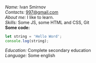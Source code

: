 *Name:*
 Ivan Smirnov  
*Contacts:*
 997@gmail.com  
*About me:*
 I like to learn.  
*Skills:*
 Some JS, some HTML and CSS, Git  
**Some code:**
```javascript
let string = 'Hello Word';
console.log(string);
```
*Education:*
 Complete secondary education  
*Language:*
 Some english  
 
